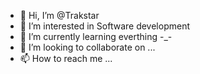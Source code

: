 - 👋 Hi, I’m @Trakstar
- 👀 I’m interested in Software development
- 🌱 I’m currently learning everthing -_-
- 💞️ I’m looking to collaborate on ...
- 📫 How to reach me ...

<!---
Trakstar/Trakstar is a ✨ special ✨ repository because its `README.md` (this file) appears on your GitHub profile.
You can click the Preview link to take a look at your changes.
--->
